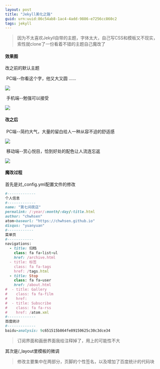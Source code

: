 ```yaml
---
layout: post
title: "Jekyll美化之路"
guid: urn:uuid:86c54ab8-1ac4-4add-9886-e7256cc860c2
tags: jekyll
---
```

> 因为不太喜欢Jekyll自带的主题，字体太大，自己写CSS和模板又不现实，索性就clone了一份看着不错的主题自己魔改了

#### 效果图

改之前的默认主题

​	PC端--你看这个字，他又大又圆 ......

![](https://i.loli.net/2018/10/26/5bd1faa8af00f.png)

​	手机端--勉强可以接受

![](https://i.loli.net/2018/10/26/5bd1f9e42eaff.png)

#### 改之后

​	PC端--简约大气，大量的留白给人一种从容不迫的舒适感

![](https://i.loli.net/2018/10/26/5bd1fba7e89c5.png)

​	移动端--赏心悦目，恰到好处的配色让人流连忘返

![](https://i.loli.net/2018/10/26/5bd1fb66976a2.png)

#### 魔改过程

首先是对_config.yml配置文件的修改

```ruby
#-------------
个人信息
#-------------
name: "第七间夜店"
permalink: /:year/:month/:day/:title.html
author: "chwhsen"
atom-baseurl: "https://chwhsen.github.io"
disqus: "yuanyuan"
#------------
菜单页
#------------
navigations:
  - title: 归档
    class: fa fa-list-ul
    href: /archive.html
  - title: 标签
    class: fa fa-tags
    href: /tags.html
  - title: Stop
    class: fa fa-user
    href: /about.html
#  - title: Gallery
#    class: fa fa-film
#    href: 
#  - title: Subscribe
#    class: fa fa-rss
#    href: /atom.xml
#-------------
百度统计
#-------------
baidu-analysis: 9c651515b864fe89150625c30c3dce34
```

> 订阅界面和画册界面我给注释掉了，用上的可能性不大

其次是/_layout里模板的微调

> 修改主要集中在两部分，页脚的个性签名，以及增加了百度统计的代码块

